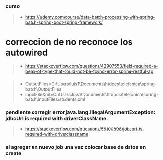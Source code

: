### curso
>- https://udemy.com/course/data-batch-processing-with-spring-batch-spring-boot-spring-framework/


# correccion de no reconoce los autowired
>- https://stackoverflow.com/questions/42907553/field-required-a-bean-of-type-that-could-not-be-found-error-spring-restful-ap


###
>- OutputFiles=C:\\Users\\luis1\\Documents\\htdocs\\telefonica\\spring-batch\\OutputFiles
>- inputFileXml=C:\\Users\\luis1\\Documents\\htdocs\\telefonica\\spring-batch\\inputFiles\\students.xml

### pendiente corregir error java.lang.IllegalArgumentException: jdbcUrl is required with driverClassName.
>- https://stackoverflow.com/questions/56100898/jdbcurl-is-required-with-driverclassname

### al agregar un nuevo job una vez colocar base de datos en create